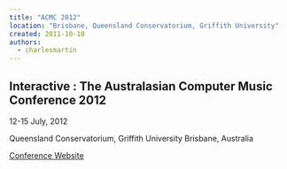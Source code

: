 ```yaml
---
title: "ACMC 2012"
location: "Brisbane, Queensland Conservatorium, Griffith University"
created: 2011-10-10
authors: 
  - charlesmartin
---
```


## **Interactive : The Australasian Computer Music Conference 2012**

12-15 July, 2012

Queensland Conservatorium, Griffith University Brisbane, Australia

[Conference Website](http://acmc2012.net/ "http://acmc2012.net/")
